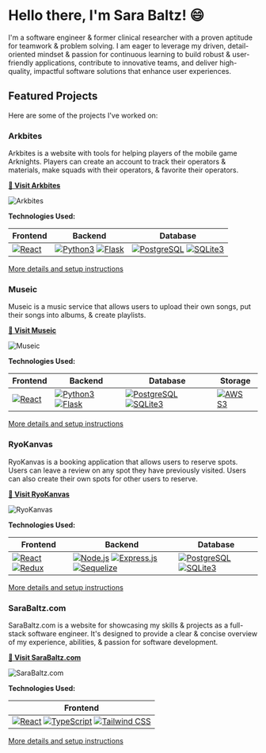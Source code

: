 # Hello there, I'm Sara Baltz! 😄

I'm a software engineer & former clinical researcher with a proven aptitude for teamwork & problem solving. I am eager to leverage my driven, detail-oriented mindset & passion for continuous learning to build robust & user-friendly applications, contribute to innovative teams, and deliver high-quality, impactful software solutions that enhance user experiences.

## Featured Projects

Here are some of the projects I've worked on:

### Arkbites

Arkbites is a website with tools for helping players of the mobile game Arknights. Players can create an account to track their operators & materials, make squads with their operators, & favorite their operators.

**[🔭 Visit Arkbites](https://arkbites.com/)**

![Arkbites](https://github.com/user-attachments/assets/e424bbea-56b5-433f-988b-a8e699fa93a6)

**Technologies Used:**

| Frontend                                         | Backend                                          | Database                                         |
|--------------------------------------------------|--------------------------------------------------|--------------------------------------------------|
| [![React](https://img.shields.io/badge/React-20232A?style=for-the-badge&logo=react&logoColor=61DAFB)](https://reactjs.org/) | [![Python3](https://img.shields.io/badge/python-3670A0?style=for-the-badge&logo=python&logoColor=ffdd54)](https://python.org/) [![Flask](https://img.shields.io/badge/Flask-000000?style=for-the-badge&logo=Flask&logoColor=white)](https://flask.palletsprojects.com/) | [![PostgreSQL](https://img.shields.io/badge/PostgreSQL-316192?style=for-the-badge&logo=postgresql&logoColor=white)](https://www.postgresql.org/) [![SQLite3](https://img.shields.io/badge/SQLite-003B57?style=for-the-badge&logo=SQLite&logoColor=white)](https://www.sqlite.org/) |

[More details and setup instructions](https://github.com/fayfan/Arkbites/blob/main/README.md)

### Museic

Museic is a music service that allows users to upload their own songs, put their songs into albums, & create playlists.

**[🔭 Visit Museic](https://mod6-project.onrender.com/)**

![Museic](https://github.com/user-attachments/assets/5b133201-db60-46a8-abb9-e61635b00b6a)

**Technologies Used:**

| Frontend                                         | Backend                                          | Database                                         | Storage                                         |
|--------------------------------------------------|--------------------------------------------------|--------------------------------------------------|-------------------------------------------------|
| [![React](https://img.shields.io/badge/React-20232A?style=for-the-badge&logo=react&logoColor=61DAFB)](https://reactjs.org/) | [![Python3](https://img.shields.io/badge/python-3670A0?style=for-the-badge&logo=python&logoColor=ffdd54)](https://python.org/) [![Flask](https://img.shields.io/badge/Flask-000000?style=for-the-badge&logo=Flask&logoColor=white)](https://flask.palletsprojects.com/) | [![PostgreSQL](https://img.shields.io/badge/PostgreSQL-316192?style=for-the-badge&logo=postgresql&logoColor=white)](https://www.postgresql.org/) [![SQLite3](https://img.shields.io/badge/SQLite-003B57?style=for-the-badge&logo=SQLite&logoColor=white)](https://www.sqlite.org/) | [![AWS S3](https://img.shields.io/badge/AWS_S3-569A31?logo=amazons3&logoColor=fff&style=for-the-badge)](https://aws.amazon.com/s3/) |

[More details and setup instructions](https://github.com/fayfan/Museic/blob/main/README.md)

### RyoKanvas

RyoKanvas is a booking application that allows users to reserve spots. Users can leave a review on any spot they have previously visited. Users can also create their own spots for other users to reserve.

**[🔭 Visit RyoKanvas](https://ryokanvas.onrender.com/)**

![RyoKanvas](https://github.com/user-attachments/assets/e7d6499f-4447-4e09-be77-08dd24679dfd)

**Technologies Used:**

| Frontend                                         | Backend                                          | Database                                         |
|--------------------------------------------------|--------------------------------------------------|--------------------------------------------------|
| [![React](https://img.shields.io/badge/React-20232A?style=for-the-badge&logo=react&logoColor=61DAFB)](https://reactjs.org/) [![Redux](https://img.shields.io/badge/redux-764ABC?style=for-the-badge&logo=redux&logoColor=white)](https://redux.js.org/)|[![Node.js](https://img.shields.io/badge/Node.js-339933?style=for-the-badge&logo=nodedotjs&logoColor=white)](https://nodejs.org/) [![Express.js](https://img.shields.io/badge/-Express-373737?style=for-the-badge&logo=Express&logoColor=white)](https://expressjs.com/) [![Sequelize](https://img.shields.io/badge/-Sequelize-52B0E7?style=for-the-badge&logo=sequelize&logoColor=white)](https://sequelize.org/)|[![PostgreSQL](https://img.shields.io/badge/PostgreSQL-316192?style=for-the-badge&logo=postgresql&logoColor=white)](https://www.postgresql.org/) [![SQLite3](https://img.shields.io/badge/SQLite-003B57?style=for-the-badge&logo=SQLite&logoColor=white)](https://www.sqlite.org/)|

[More details and setup instructions](https://github.com/fayfan/RyoKanvas/blob/main/README.md)

### SaraBaltz.com

SaraBaltz.com is a website for showcasing my skills & projects as a full-stack software engineer. It's designed to provide a clear & concise overview of my experience, abilities, & passion for software development.

**[🔭 Visit SaraBaltz.com](https://sarabaltz.com/)**

![SaraBaltz.com](https://github.com/user-attachments/assets/c7e19598-14b8-4f9c-8e7e-6ad0c8b3770a)

**Technologies Used:**

| Frontend                                         |
|--------------------------------------------------|
| [![React](https://img.shields.io/badge/React-20232A?style=for-the-badge&logo=react&logoColor=61DAFB)](https://reactjs.org/) [![TypeScript](https://img.shields.io/badge/TypeScript-3178C6?style=for-the-badge&logo=typescript&logoColor=white)](https://www.typescriptlang.org/) [![Tailwind CSS](https://img.shields.io/badge/Tailwind_CSS-grey?style=for-the-badge&logo=tailwind-css&logoColor=38B2AC)](https://tailwindcss.com/) |

[More details and setup instructions](https://github.com/fayfan/SaraBaltz.com/blob/main/README.md)
